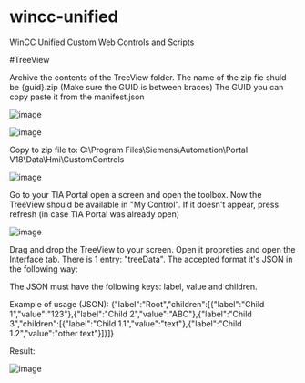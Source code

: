 # wincc-unified
WinCC Unified Custom Web Controls and Scripts

#TreeView

Archive the contents of the TreeView folder. The name of the zip fie shuld be {guid}.zip (Make sure the GUID is between braces)
The GUID you can copy paste it from the manifest.json

![image](https://github.com/user-attachments/assets/ae0a2d4e-44e2-46c0-9819-d13a04305b37)

![image](https://github.com/user-attachments/assets/2dd9e412-8fbb-4041-a4fe-cadf13e7c80f)


Copy to zip file to: C:\Program Files\Siemens\Automation\Portal V18\Data\Hmi\CustomControls


![image](https://github.com/user-attachments/assets/aef24784-b8b9-4e7f-807f-9c5ab67e273f)


Go to your TIA Portal open a screen and open the toolbox. Now the TreeView should be available in "My Control". If it doesn't appear, press refresh (in case TIA Portal was already open)

![image](https://github.com/user-attachments/assets/939e997e-1722-4e2d-aca6-6e5e20598b11)

Drag and drop the TreeView to your screen. 
Open it propreties and open the Interface tab. There is 1 entry: "treeData". The accepted format it's JSON in the following way:

The JSON must have the following keys: label, value and children.

Example of usage (JSON):
{"label":"Root","children":[{"label":"Child 1","value":"123"},{"label":"Child 2","value":"ABC"},{"label":"Child 3","children":[{"label":"Child 1.1","value":"text"},{"label":"Child 1.2","value":"other text"}]}]}

Result:

![image](https://github.com/user-attachments/assets/aab01bb8-c2ab-4970-abb0-6bf2eebe01bf)
